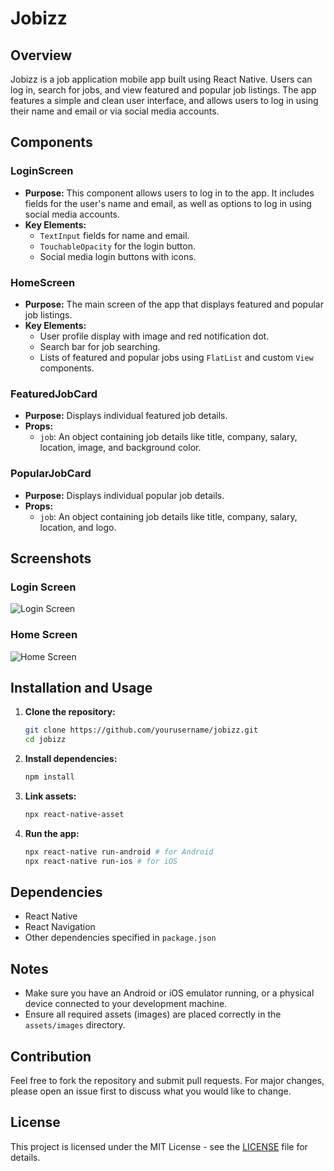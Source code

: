# Jobizz

## Overview

Jobizz is a job application mobile app built using React Native. Users can log in, search for jobs, and view featured and popular job listings.
The app features a simple and clean user interface, and allows users to log in using their name and email or via social media accounts.

## Components

### LoginScreen

- **Purpose:** This component allows users to log in to the app. It includes fields for the user's name and email, as well as options to log in using social media accounts.
- **Key Elements:**
  - `TextInput` fields for name and email.
  - `TouchableOpacity` for the login button.
  - Social media login buttons with icons.

### HomeScreen

- **Purpose:** The main screen of the app that displays featured and popular job listings.
- **Key Elements:**
  - User profile display with image and red notification dot.
  - Search bar for job searching.
  - Lists of featured and popular jobs using `FlatList` and custom `View` components.

### FeaturedJobCard

- **Purpose:** Displays individual featured job details.
- **Props:**
  - `job`: An object containing job details like title, company, salary, location, image, and background color.

### PopularJobCard

- **Purpose:** Displays individual popular job details.
- **Props:**
  - `job`: An object containing job details like title, company, salary, location, and logo.

## Screenshots

### Login Screen

![Login Screen](path/to/login_screen_screenshot.png)

### Home Screen

![Home Screen](./project4/components/images/image.png)

## Installation and Usage

1. **Clone the repository:**
   ```bash
   git clone https://github.com/yourusername/jobizz.git
   cd jobizz
   ```

2. **Install dependencies:**
   ```bash
   npm install
   ```

3. **Link assets:**
   ```bash
   npx react-native-asset
   ```

4. **Run the app:**
   ```bash
   npx react-native run-android # for Android
   npx react-native run-ios # for iOS
   ```

## Dependencies

- React Native
- React Navigation
- Other dependencies specified in `package.json`

## Notes

- Make sure you have an Android or iOS emulator running, or a physical device connected to your development machine.
- Ensure all required assets (images) are placed correctly in the `assets/images` directory.

## Contribution

Feel free to fork the repository and submit pull requests. For major changes, please open an issue first to discuss what you would like to change.

## License

This project is licensed under the MIT License - see the [LICENSE](LICENSE) file for details.
